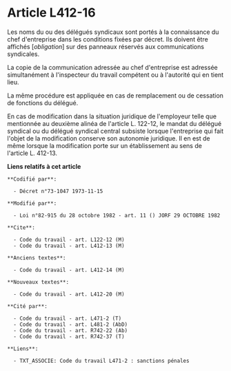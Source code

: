 # Article L412-16

Les noms du ou des délégués syndicaux sont portés à la connaissance du chef d'entreprise dans les conditions fixées par
décret. Ils doivent être affichés [*obligation*] sur des panneaux réservés aux communications syndicales.

La copie de la communication adressée au chef d'entreprise est adressée simultanément à l'inspecteur du travail compétent ou
à l'autorité qui en tient lieu.

La même procédure est appliquée en cas de remplacement ou de cessation de fonctions du délégué.

En cas de modification dans la situation juridique de l'employeur telle que mentionnée au deuxième alinéa de l'article L.
122-12, le mandat du délégué syndical ou du délégué syndical central subsiste lorsque l'entreprise qui fait l'objet de la
modification conserve son autonomie juridique. Il en est de même lorsque la modification porte sur un établissement au sens
de l'article L. 412-13.

**Liens relatifs à cet article**

	**Codifié par**:

	  - Décret n°73-1047 1973-11-15

	**Modifié par**:

	  - Loi n°82-915 du 28 octobre 1982 - art. 11 () JORF 29 OCTOBRE 1982

	**Cite**:

	  - Code du travail - art. L122-12 (M)
	  - Code du travail - art. L412-13 (M)

	**Anciens textes**:

	  - Code du travail - art. L412-14 (M)

	**Nouveaux textes**:

	  - Code du travail - art. L412-20 (M)

	**Cité par**:

	  - Code du travail - art. L471-2 (T)
	  - Code du travail - art. L481-2 (AbD)
	  - Code du travail - art. R742-22 (Ab)
	  - Code du travail - art. R742-37 (T)

	**Liens**:

	  - TXT_ASSOCIE: Code du travail L471-2 : sanctions pénales
